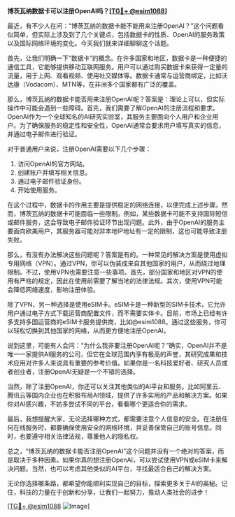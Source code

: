 **博茨瓦纳数据卡可以注册OpenAI吗？[[TG💪+ @esim1088](https://t.me/s/esim1088)]**

最近，有不少人在问：“博茨瓦纳的数据卡能不能用来注册OpenAI？”这个问题看似简单，但实际上涉及到了几个关键点，包括数据卡的性质、OpenAI的服务政策以及国际网络环境的变化。今天我们就来详细聊聊这个话题。

首先，让我们明确一下“数据卡”的概念。在许多国家和地区，数据卡是一种便捷的通信工具，它能够提供移动互联网服务。用户可以通过购买数据卡来获得一定量的流量，用于上网、观看视频、使用社交媒体等。数据卡通常与运营商绑定，比如沃达康（Vodacom）、MTN等，在非洲多个国家都有广泛的覆盖。

那么，博茨瓦纳的数据卡能否用来注册OpenAI呢？答案是：理论上可以，但实际操作中可能会遇到一些障碍。首先，我们需要了解OpenAI的注册流程和要求。OpenAI作为一个全球知名的AI研究实验室，其服务主要面向个人用户和企业用户。为了确保服务的稳定性和安全性，OpenAI通常会要求用户填写真实的信息，并通过电子邮件进行验证。

对于普通用户来说，注册OpenAI需要以下几个步骤：
1. 访问OpenAI的官方网站。
2. 创建账户并填写相关信息。
3. 通过电子邮件验证身份。
4. 开始使用服务。

在这个过程中，数据卡的作用主要是提供稳定的网络连接，以便完成上述步骤。然而，博茨瓦纳的数据卡可能面临一些限制。例如，某些数据卡可能不支持国际短信或邮件服务，这会导致电子邮件验证环节出现问题。此外，由于OpenAI的服务主要面向欧美用户，其服务器可能对非本地IP地址有一定的限制，这也可能导致注册失败。

那么，有没有办法解决这些问题呢？答案是有的。一种常见的解决方案是使用虚拟专用网络（VPN）。通过VPN，你可以伪装成来自其他国家的用户，从而绕过地理限制。不过，使用VPN也需要注意一些事项。首先，部分国家和地区对VPN的使用有严格的规定，因此在使用前需要了解当地的法律法规。其次，使用VPN可能会降低网络速度，影响注册体验。

除了VPN，另一种选择是使用eSIM卡。eSIM卡是一种新型的SIM卡技术，它允许用户通过电子方式下载运营商配置文件，而不需要实体卡。目前，市场上已经有许多支持多国运营商的eSIM卡服务提供商，比如@esim1088。通过这些服务，你可以轻松切换到其他国家的网络，从而更方便地注册OpenAI。

说到这里，可能有人会问：“为什么我非要注册OpenAI呢？”确实，OpenAI并不是唯一一家提供AI服务的公司，但它在全球范围内享有极高的声誉，其研究成果和技术应用对许多人来说具有重要的参考价值。如果你是一名科技爱好者、研究人员或者创业者，注册OpenAI无疑是一个不错的选择。

当然，除了注册OpenAI，你还可以关注其他类似的AI平台和服务。比如阿里云、腾讯云等国内企业也在积极布局AI领域，提供了许多实用的产品和解决方案。如果你对AI感兴趣，不妨多尝试不同的平台，看看哪个更适合你的需求。

最后，我想提醒大家，无论选择哪种方式，都需要注意个人信息的安全。在注册任何在线服务时，都要确保使用安全的网络环境，并妥善保管自己的账号信息。同时，也要遵守相关法律法规，尊重他人的隐私权。

总之，“博茨瓦纳的数据卡能否注册OpenAI”这个问题并没有一个绝对的答案，而是取决于多种因素。如果你真的想注册OpenAI，可以尝试使用VPN或eSIM卡来解决问题。当然，也可以考虑其他类似的AI平台，寻找最适合自己的解决方案。

无论你选择哪条路，都希望你能顺利实现自己的目标，探索更多关于AI的奥秘。记住，科技的力量在于创新和分享，让我们一起努力，推动人类社会的进步！

[[TG💪+ @esim1088](https://t.me/s/esim1088) ![Image](https://i.postimg.cc/4NQfJmqS/Snipaste-2025-05-13-00-14-12.png)]